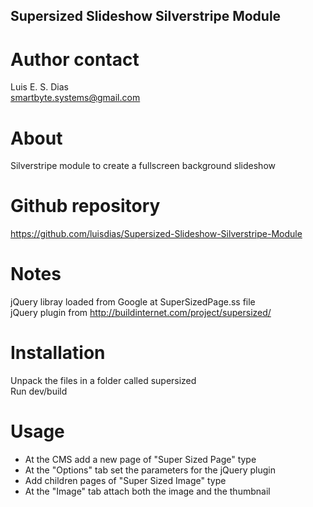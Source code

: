 ## Supersized Slideshow Silverstripe Module

# Author contact  
Luis E. S. Dias  
smartbyte.systems@gmail.com

# About  
Silverstripe module to create a fullscreen background slideshow

# Github repository  
https://github.com/luisdias/Supersized-Slideshow-Silverstripe-Module

# Notes  
jQuery libray loaded from Google at SuperSizedPage.ss file  
jQuery plugin from http://buildinternet.com/project/supersized/

# Installation  
Unpack the files in a folder called supersized  
Run dev/build

# Usage  
* At the CMS add a new page of "Super Sized Page" type  
* At the "Options" tab set the parameters for the jQuery plugin  
* Add children pages of "Super Sized Image" type  
* At the "Image" tab attach both the image and the thumbnail
